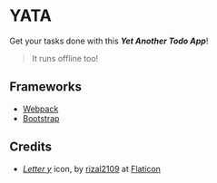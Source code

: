 # YATA

Get your tasks done with this _**Yet Another Todo App**_!

> It runs offline too!

## Frameworks

- [Webpack](https://webpack.js.org/)
- [Bootstrap](https://getbootstrap.com/)

## Credits

- [_Letter y_](https://www.flaticon.com/free-icon/letter-y_5697590) icon, by [rizal2109](https://www.flaticon.com/authors/rizal2109) at [Flaticon](https://www.flaticon.com/)
